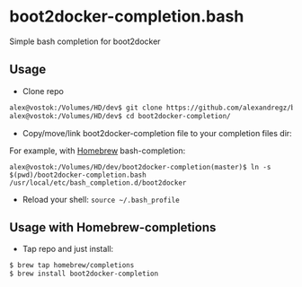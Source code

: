 boot2docker-completion.bash
===========================

Simple bash completion for boot2docker


Usage
-----

- Clone repo

```bash
alex@vostok:/Volumes/HD/dev$ git clone https://github.com/alexandregz/boot2docker-completion
alex@vostok:/Volumes/HD/dev$ cd boot2docker-completion/
```

- Copy/move/link boot2docker-completion file to your completion files dir:

For example, with [Homebrew](https://github.com/homebrew/homebrew) bash-completion:
```
alex@vostok:/Volumes/HD/dev/boot2docker-completion(master)$ ln -s $(pwd)/boot2docker-completion.bash  /usr/local/etc/bash_completion.d/boot2docker
```

- Reload your shell: `source ~/.bash_profile`


Usage with Homebrew-completions
-------------------------------

- Tap repo and just install:

```bash
$ brew tap homebrew/completions
$ brew install boot2docker-completion
```
